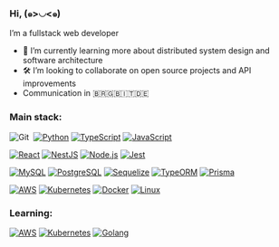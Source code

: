### Hi, (๑>◡<๑)

I’m a fullstack web developer 
- 🌱 I’m currently learning more about distributed system design and software architecture
- 🛠️ I’m looking to collaborate on open source projects and API improvements
- Communication in 🇧🇷🇬🇧🇮🇹🇩🇪
  
### Main stack:

![Git](https://img.shields.io/badge/-Git-0D1117?style=for-the-badge&logo=git&labelColor=0D1117)&nbsp;
[![Python](https://img.shields.io/badge/Python-Language-3776AB?style=for-the-badge&logo=python&logoColor=white&labelColor=black)](https://www.python.org/)
[![TypeScript](https://img.shields.io/badge/TypeScript-Language-3178C6?style=for-the-badge&logo=typescript&logoColor=white&labelColor=black)](https://www.typescriptlang.org/)
[![JavaScript](https://img.shields.io/badge/JavaScript-Language-F7DF1E?style=for-the-badge&logo=javascript&logoColor=black&labelColor=black)](https://developer.mozilla.org/en-US/docs/Web/JavaScript)

[![React](https://img.shields.io/badge/React-Library-61DAFB?style=for-the-badge&logo=react&logoColor=white&labelColor=black)](https://reactjs.org/)
[![NestJS](https://img.shields.io/badge/NestJS-Framework-E0234E?style=for-the-badge&logo=nestjs&logoColor=white&labelColor=black)](https://nestjs.com/)
[![Node.js](https://img.shields.io/badge/Node.js-Runtime-339933?style=for-the-badge&logo=node.js&logoColor=white&labelColor=black)](https://nodejs.org/)
[![Jest](https://img.shields.io/badge/Jest-Testing%20Framework-C21325?style=for-the-badge&logo=jest&logoColor=white&labelColor=black)](https://jestjs.io/)

[![MySQL](https://img.shields.io/badge/MySQL-Database-4479A1?style=for-the-badge&logo=mysql&logoColor=white&labelColor=black)](https://www.mysql.com/)
[![PostgreSQL](https://img.shields.io/badge/PostgreSQL-Database-336791?style=for-the-badge&logo=postgresql&logoColor=white&labelColor=black)](https://www.postgresql.org/)
[![Sequelize](https://img.shields.io/badge/Sequelize-ORM-52B0E7?style=for-the-badge&logo=sequelize&logoColor=white&labelColor=black)](https://sequelize.org/)
[![TypeORM](https://img.shields.io/badge/TypeORM-ORM-376E9D?style=for-the-badge&logo=typeorm&logoColor=white&labelColor=black)](https://typeorm.io/)
[![Prisma](https://img.shields.io/badge/Prisma-Modern%20Database%20Access-2D3748?style=for-the-badge&logo=prisma&logoColor=white&labelColor=black)](https://www.prisma.io/)

[![AWS](https://img.shields.io/badge/AWS-Amazon%20Web%20Services-232F3E?style=for-the-badge&logo=amazon-aws&logoColor=white&labelColor=black)](https://aws.amazon.com/)
[![Kubernetes](https://img.shields.io/badge/Kubernetes-Cluster%20Orchestration-326CE5?style=for-the-badge&logo=kubernetes&logoColor=white&labelColor=black)](https://kubernetes.io/)
[![Docker](https://img.shields.io/badge/Docker-Container%20Technology-2496ED?style=for-the-badge&logo=docker&logoColor=white&labelColor=black)](https://www.docker.com/)
[![Linux](https://img.shields.io/badge/Linux-FCC624?style=for-the-badge&logo=linux&logoColor=black&labelColor=white)]([https://www.docker.com/](https://www.linux.org/))

### Learning:

[![AWS](https://img.shields.io/badge/AWS-Amazon%20Web%20Services-232F3E?style=for-the-badge&logo=amazon-aws&logoColor=white&labelColor=black)](https://aws.amazon.com/)
[![Kubernetes](https://img.shields.io/badge/Kubernetes-Cluster%20Orchestration-326CE5?style=for-the-badge&logo=kubernetes&logoColor=white&labelColor=black)](https://kubernetes.io/)
[![Golang](https://img.shields.io/badge/Go-00ADD8?style=for-the-badge&logo=go&logoColor=white&labelColor=black)](https://go.dev/)
